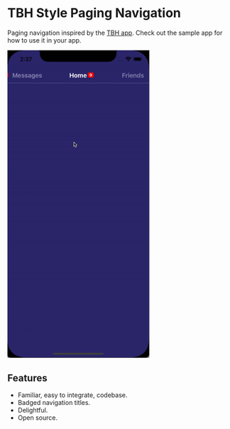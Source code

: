 # TBH Style Paging Navigation

Paging navigation inspired by the [TBH app](https://techcrunch.com/2017/10/16/facebook-acquires-anonymous-teen-compliment-app-tbh-will-let-it-run/). Check out the sample app for how to use it in your app.

<img src="demo.gif" width="320">

## Features
- Familiar, easy to integrate, codebase.
- Badged navigation titles.
- Delightful.
- Open source.

